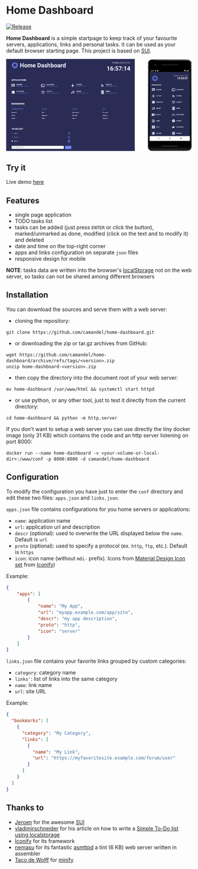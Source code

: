 # Home Dashboard

[![Release](https://github.com/camandel/home-dashboard/actions/workflows/release.yml/badge.svg)](https://github.com/camandel/home-dashboard/actions/workflows/release.yml)

**Home Dashboard** is a simple startpage to keep track of your favourite servers, applications, links and personal tasks. It can be used as your default browser starting page. 
This project is based on [SUI](https://github.com/jeroenpardon/sui).

<p align="center">
  <img src="assets/screenshot.jpg?raw=true" alt="screenshot"/>
</p>

## Try it
Live demo [here](https://camandel.github.io/home-dashboard/)

## Features
- single page application
- TODO tasks list
- tasks can be added (just press `ENTER` or click the button), marked/unmarked as done, modified (click on the text and to modify it) and deleted
- date and time on the top-right corner
- apps and links configuration on separate `json` files
- responsive design for mobile

**NOTE**: tasks data are written into the browser's [localStorage](https://developer.mozilla.org/en-US/docs/Web/API/Web_Storage_API) not on the web server, so tasks can not be shared among different browsers

## Installation
You can download the sources and serve them with a web server:
- cloning the repository:
```
git clone https://github.com/camandel/home-dashboard.git
```
- or downloading the zip or tar.gz archives from GitHub:
```
wget https://github.com/camandel/home-dashboard/archive/refs/tags/<version>.zip
unzip home-dashboard-<version>.zip
```
- then copy the directory into the document root of your web server:
```
mv home-dashboard /var/www/html && systemctl start httpd
```
-  or use python, or any other tool, just to test it directly from the current directory:
```
cd home-dashboard && python -m http.server
```
If you don't want to setup a web server you can use directly the tiny docker image (only 31 KB) which contains the code and an http server listening on port 8000:
```
docker run --name home-dashboard -v <your-volume-or-local-dir>:/www/conf -p 8000:8000 -d camandel/home-dashboard
```

## Configuration
To modify the configuration you have just to enter the `conf` directory and edit these two files: `apps.json` and `links.json`.

`apps.json` file contains configurations for you home servers or applications:
- `name`: application name
- `url`: application url and description
- `descr` (optional): used to overwrite the URL displayed below the `name`. Default is `url`
- `proto` (optional): used to specify a protocol (ex. `http`, `ftp`, etc.). Default is `https`
- `icon`: icon name (without `mdi-` prefix). Icons from [Material Design Icon set](https://icon-sets.iconify.design/mdi/) from [Iconify](https://iconify.design))

Example:
```json
{
    "apps": [
        {
            "name": "My App",
            "url": "myapp.example.com/app/site",
            "descr": "my app description",
            "proto": "http",
            "icon": "server"
        }
    ]
}
```
`links.json` file contains your favorite links grouped by custom categories:
- `category`: category name
- `links'`: list of links into the same category
- `name`: link name
- `url`: site URL

Example:
```json
{
  "bookmarks": [
    {
      "category": "My Category",
      "links": [
        {
          "name": "My Link",
          "url": "https://myfavoritesite.example.com/forum/user"
        }
      ]
    }
  ]
}
```
## Thanks to
- [Jeroen](https://github.com/jeroenpardon) for the awesome [SUI](https://github.com/jeroenpardon/sui)
- [vladimirschneider](https://dev.to/vladimirschneider) for his article on how to write a [Simple To-Do list using localstorage](https://dev.to/vladimirschneider/simple-to-do-list-using-localstorage-29on)
- [Iconify](https://iconify.design/) for its framework
- [nemasu](https://github.com/nemasu) for its fantastic [asmttpd](https://github.com/nemasu/asmttpd) a tint (6 KB) web server written in assembler
- [Taco de Wolff](https://github.com/tdewolff) for [minify](https://github.com/tdewolff/minify)